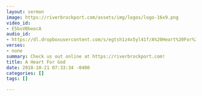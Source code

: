 ```yaml
---
layout: sermon
image: https://riverbrockport.com/assets/img/logos/logo-16x9.png
video_id:
- E5bsVBbeocA
audio_id:
- https://dl.dropboxusercontent.com/s/egtsh1z4x5yl41f/A%20Heart%20For%20God.mp3?dl=0
verses:
- none
summary: Check us out online at https://riverbrockport.com!
title: A Heart For God
date: 2018-10-21 07:33:34 -0400
categories: []
tags: []

---
```

